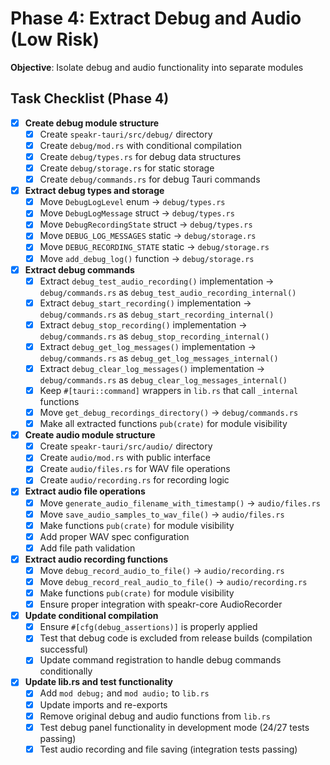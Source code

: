 
# Phase 4: Extract Debug and Audio (Low Risk)

**Objective**: Isolate debug and audio functionality into separate modules

## Task Checklist (Phase 4)

- [x] **Create debug module structure**
  - [x] Create `speakr-tauri/src/debug/` directory
  - [x] Create `debug/mod.rs` with conditional compilation
  - [x] Create `debug/types.rs` for debug data structures
  - [x] Create `debug/storage.rs` for static storage
  - [x] Create `debug/commands.rs` for debug Tauri commands

- [x] **Extract debug types and storage**
  - [x] Move `DebugLogLevel` enum → `debug/types.rs`
  - [x] Move `DebugLogMessage` struct → `debug/types.rs`
  - [x] Move `DebugRecordingState` struct → `debug/types.rs`
  - [x] Move `DEBUG_LOG_MESSAGES` static → `debug/storage.rs`
  - [x] Move `DEBUG_RECORDING_STATE` static → `debug/storage.rs`
  - [x] Move `add_debug_log()` function → `debug/storage.rs`

- [x] **Extract debug commands**
  - [x] Extract `debug_test_audio_recording()` implementation → `debug/commands.rs` as
        `debug_test_audio_recording_internal()`
  - [x] Extract `debug_start_recording()` implementation → `debug/commands.rs` as
        `debug_start_recording_internal()`
  - [x] Extract `debug_stop_recording()` implementation → `debug/commands.rs` as
        `debug_stop_recording_internal()`
  - [x] Extract `debug_get_log_messages()` implementation → `debug/commands.rs` as
        `debug_get_log_messages_internal()`
  - [x] Extract `debug_clear_log_messages()` implementation → `debug/commands.rs` as
        `debug_clear_log_messages_internal()`
  - [x] Keep `#[tauri::command]` wrappers in `lib.rs` that call `_internal` functions
  - [x] Move `get_debug_recordings_directory()` → `debug/commands.rs`
  - [x] Make all extracted functions `pub(crate)` for module visibility

- [x] **Create audio module structure**
  - [x] Create `speakr-tauri/src/audio/` directory
  - [x] Create `audio/mod.rs` with public interface
  - [x] Create `audio/files.rs` for WAV file operations
  - [x] Create `audio/recording.rs` for recording logic

- [x] **Extract audio file operations**
  - [x] Move `generate_audio_filename_with_timestamp()` → `audio/files.rs`
  - [x] Move `save_audio_samples_to_wav_file()` → `audio/files.rs`
  - [x] Make functions `pub(crate)` for module visibility
  - [x] Add proper WAV spec configuration
  - [x] Add file path validation

- [x] **Extract audio recording functions**
  - [x] Move `debug_record_audio_to_file()` → `audio/recording.rs`
  - [x] Move `debug_record_real_audio_to_file()` → `audio/recording.rs`
  - [x] Make functions `pub(crate)` for module visibility
  - [x] Ensure proper integration with speakr-core AudioRecorder

- [x] **Update conditional compilation**
  - [x] Ensure `#[cfg(debug_assertions)]` is properly applied
  - [x] Test that debug code is excluded from release builds (compilation successful)
  - [x] Update command registration to handle debug commands conditionally

- [x] **Update lib.rs and test functionality**
  - [x] Add `mod debug;` and `mod audio;` to `lib.rs`
  - [x] Update imports and re-exports
  - [x] Remove original debug and audio functions from `lib.rs`
  - [x] Test debug panel functionality in development mode (24/27 tests passing)
  - [x] Test audio recording and file saving (integration tests passing)

